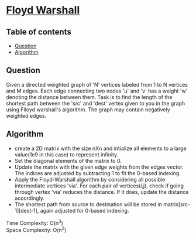 # [Floyd Warshall](https://www.codingninjas.com/studio/problems/floyd-warshall_8230846?challengeSlug=striver-sde-challenge&leftPanelTab=0)

## Table of contents
- [Question](#question)
- [Algorithm](#algorithm)

## Question
Given a directed weighted graph of 'N' vertices labeled from 1 to N vertices and M edges. Each edge connecting two nodes 'u' and 'v' has a weight 'w' denoting the distance between them. Task is to find the length of the shortest path between the 'src' and 'dest' vertex given to you in the graph using Flloyd warshall's algorithm. The graph may contain negatively weighted edges.

## Algorithm
- create a 2D matrix with the size nXn and intialize all elements to a large value(1e9 in this case) to represent infinity.
- Set the diagonal elements of the matrix to 0.
- Update the matrix with the given edge weights from the edges vector. The indices are adjusted by subtracting 1 to fit the 0-based indexing.
- Apply the Floyd-Warshall algorithm by considering all possible intermediate vertices 'via'. For each pair of vertices(i,j), check if going through vertex 'via' reduces the distance. If it does, update the distance accordingly.
- The shortest path from source to destination will be stored in matrix[src-1][dest-1], again adjusted for 0-based indexing.

Time Complexity: O(n<sup>3</sup>)</br>
Space Complexity: O(n<sup>2</sup>)
